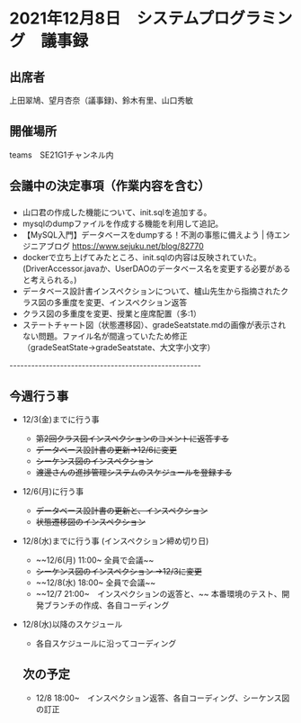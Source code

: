 # 2021年12月8日　システムプログラミング　議事録

## 出席者
上田翠鳩、望月杏奈（議事録)、鈴木有里、山口秀敏

## 開催場所
teams　SE21G1チャンネル内

## 会議中の決定事項（作業内容を含む）
###
 - 山口君の作成した機能について、init.sqlを追加する。
 - mysqlのdumpファイルを作成する機能を利用して追記。
 - 【MySQL入門】データベースをdumpする！不測の事態に備えよう | 侍エンジニアブログ https://www.sejuku.net/blog/82770
 - dockerで立ち上げてみたところ、init.sqlの内容は反映されていた。(DriverAccessor.javaか、UserDAOのデータベース名を変更する必要があると考えられる。)
 - データベース設計書インスペクションについて、櫨山先生から指摘されたクラス図の多重度を変更、インスペクション返答
 - クラス図の多重度を変更、授業と座席配置（多:1）
 - ステートチャート図（状態遷移図）、gradeSeatstate.mdの画像が表示されない問題。ファイル名が間違っていたため修正（gradeSeatState→gradeSeatstate、大文字小文字）


-----------------------------------------------------<br>

## 今週行う事
- 12/3(金)までに行う事
  - ~~第2回クラス図インスペクションのコメントに返答する~~
  - ~~データベース設計書の更新→12/6に変更~~
  - ~~シーケンス図のインスペクション~~
  - ~~渡邊さんの進捗管理システムのスケジュールを登録する~~
- 12/6(月)に行う事
  - ~~データベース設計書の更新と、インスペクション~~
  - ~~状態遷移図のインスペクション~~
- 12/8(水)までに行う事 (インスペクション締め切り日)
  - ~~12/6(月) 11:00~ 全員で会議~~
  - ~~シーケンス図のインスペクション →12/3に変更~~
  - ~~12/8(水) 18:00~ 全員で会議~~
  - ~~12/7 21:00~　インスペクションの返答と、~~
  本番環境のテスト、開発ブランチの作成、各自コーディング
- 12/8(水)以降のスケジュール
  - 各自スケジュールに沿ってコーディング

  ## 次の予定
  - 12/8 18:00~　インスペクション返答、各自コーディング、シーケンス図の訂正